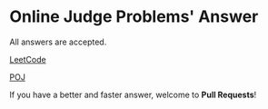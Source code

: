 # Online Judge Problems' Answer

All answers are accepted.

[LeetCode](https://leetcode.com/)

[POJ](http://poj.org/)

If you have a better and faster answer, welcome to __Pull Requests__!
